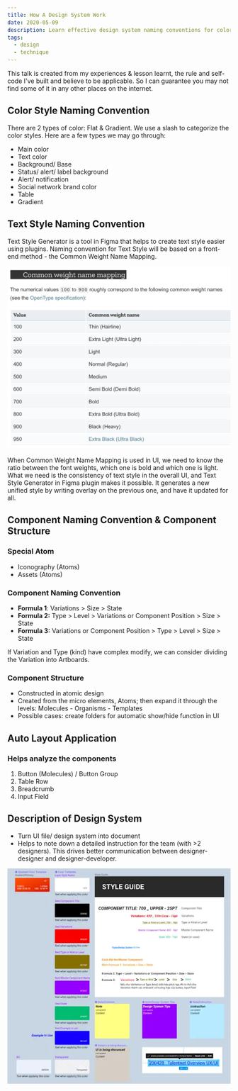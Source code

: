 ```yaml
---
title: How A Design System Work
date: 2020-05-09
description: Learn effective design system naming conventions for colors, text styles, and components using Figma tools and atomic design to improve UI consistency and team collaboration.
tags:
  - design
  - technique
---
```


This talk is created from my experiences & lesson learnt, the rule and self-code I've built and believe to be applicable. So I can guarantee you may not find some of it in any other places on the internet.

## Color Style Naming Convention

There are 2 types of color: Flat & Gradient. We use a slash to categorize the color styles. Here are a few types we may go through:

- Main color
- Text color
- Background/ Base
- Status/ alert/ label background
- Alert/ notification
- Social network brand color
- Table
- Gradient

## Text Style Naming Convention

Text Style Generator is a tool in Figma that helps to create text style easier using plugins. Naming convention for Text Style will be based on a front-end method - the Common Weight Name Mapping.

![](assets/how-a-design-system-work_eb3f1f53df6e5919ae30528c764a27ee_md5.webp)

When Common Weight Name Mapping is used in UI, we need to know the ratio between the font weights, which one is bold and which one is light. What we need is the consistency of text style in the overall UI, and Text Style Generator in Figma plugin makes it possible. It generates a new unified style by writing overlay on the previous one, and have it updated for all.

## Component Naming Convention & Component Structure

### Special Atom

- Iconography (Atoms)
- Assets (Atoms)

### Component Naming Convention

- **Formula 1**: Variations > Size > State
- **Formula 2:** Type > Level > Variations or Component Position > Size > State
- **Formula 3:** Variations or Component Position > Type > Level > Size > State

If Variation and Type (kind) have complex modify, we can consider dividing the Variation into Artboards.

### Component Structure

- Constructed in atomic design
- Created from the micro elements, Atoms; then expand it through the levels: Molecules - Organisms - Templates
- Possible cases: create folders for automatic show/hide function in UI

## Auto Layout Application

### Helps analyze the components

1. Button (Molecules) / Button Group
2. Table Row
3. Breadcrumb
4. Input Field

## Description of Design System

- Turn UI file/ design system into document
- Helps to note down a detailed instruction for the team (with >2 designers). This drives better communication between designer-designer and designer-developer.

![](assets/how-a-design-system-work_462d264e13a03129c48869ecadc606ed_md5.webp)
